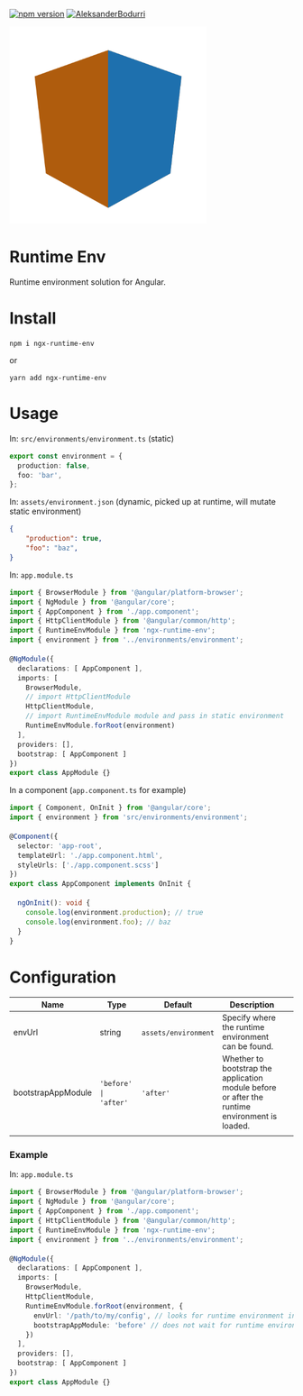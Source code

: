 [![npm version](https://badge.fury.io/js/ngx-runtime-env.svg)](https://badge.fury.io/js/ngx-runtime-env)
[![AleksanderBodurri](https://circleci.com/gh/AleksanderBodurri/ngx-runtime-env.svg?style=svg)](https://app.circleci.com/pipelines/github/AleksanderBodurri/ngx-runtime-env)

<img src="https://github.com/AleksanderBodurri/ngx-runtime-env/raw/main/logo.svg?" alt="ngx-runtime-env" width="350"/>

# Runtime Env

Runtime environment solution for Angular.

# Install
```
npm i ngx-runtime-env
```
or
```
yarn add ngx-runtime-env
```

# Usage

In: `src/environments/environment.ts` (static)

```ts
export const environment = {
  production: false,
  foo: 'bar',
};

```

In:  `assets/environment.json` (dynamic, picked up at runtime, will mutate static environment)
```json
{
    "production": true,
    "foo": "baz",
}
```

In: `app.module.ts`
```ts
import { BrowserModule } from '@angular/platform-browser';
import { NgModule } from '@angular/core';
import { AppComponent } from './app.component';
import { HttpClientModule } from '@angular/common/http';
import { RuntimeEnvModule } from 'ngx-runtime-env';
import { environment } from '../environments/environment';

@NgModule({
  declarations: [ AppComponent ],
  imports: [ 
    BrowserModule,
    // import HttpClientModule
    HttpClientModule,
    // import RuntimeEnvModule module and pass in static environment
    RuntimeEnvModule.forRoot(environment)
  ],
  providers: [],
  bootstrap: [ AppComponent ]
})
export class AppModule {}
```

In a component (`app.component.ts` for example)
```ts
import { Component, OnInit } from '@angular/core';
import { environment } from 'src/environments/environment';

@Component({
  selector: 'app-root',
  templateUrl: './app.component.html',
  styleUrls: ['./app.component.scss']
})
export class AppComponent implements OnInit {

  ngOnInit(): void {
    console.log(environment.production); // true
    console.log(environment.foo); // baz
  }
}

```

# Configuration

| Name  | Type  | Default  | Description |   |
|---|---|---|---|---|
| envUrl  | string  | `assets/environment`  | Specify where the runtime environment can be found.  |   |
|  bootstrapAppModule | `'before' \| 'after'`  | `'after'`  | Whether to bootstrap the application module before or after the runtime environment is loaded.  |   |
|   |   |   |   |   |

### Example

In: `app.module.ts`
```ts
import { BrowserModule } from '@angular/platform-browser';
import { NgModule } from '@angular/core';
import { AppComponent } from './app.component';
import { HttpClientModule } from '@angular/common/http';
import { RuntimeEnvModule } from 'ngx-runtime-env';
import { environment } from '../environments/environment';

@NgModule({
  declarations: [ AppComponent ],
  imports: [ 
    BrowserModule,
    HttpClientModule,
    RuntimeEnvModule.forRoot(environment, {
      envUrl: '/path/to/my/config', // looks for runtime environment in envUrl
      bootstrapAppModule: 'before' // does not wait for runtime environment to bootstrap App Module
    })
  ],
  providers: [],
  bootstrap: [ AppComponent ]
})
export class AppModule {}
```
